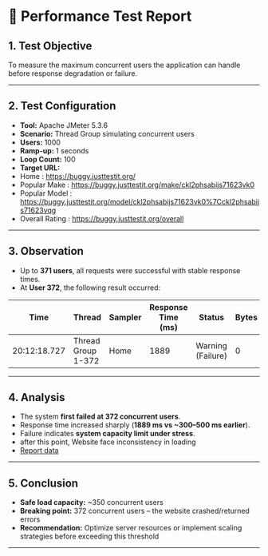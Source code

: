 # 📄 Performance Test Report

## 1. Test Objective
To measure the maximum concurrent users the application can handle before response degradation or failure.

---

## 2. Test Configuration
- **Tool:** Apache JMeter 5.3.6  
- **Scenario:** Thread Group simulating concurrent users
- **Users:** 1000
- **Ramp-up:** 1 seconds  
- **Loop Count:** 100 
- **Target URL:**
- Home : https://buggy.justtestit.org/
- Popular Make : https://buggy.justtestit.org/make/ckl2phsabijs71623vk0
- Popular Model : https://buggy.justtestit.org/model/ckl2phsabijs71623vk0%7Cckl2phsabijs71623vqg
- Overall Rating : https://buggy.justtestit.org/overall 

---

## 3. Observation
- Up to **371 users**, all requests were successful with stable response times.  
- At **User 372**, the following result occurred:

| Time          | Thread             | Sampler | Response Time (ms) | Status       | Bytes |
|---------------|------------------|--------|-----------------|-------------|-------|
| 20:12:18.727  | Thread Group 1-372 | Home   | 1889            | Warning (Failure) | 0     |

---

## 4. Analysis
- The system **first failed at 372 concurrent users**.  
- Response time increased sharply (**1889 ms vs ~300–500 ms earlier**).  
- Failure indicates **system capacity limit under stress**.
- after this point, Website face inconsistency in loading
- [Report data](https://github.com/Raguram-N/-GoQuant_assignment/blob/main/Screenshot%20(86).png)

---

## 5. Conclusion
- **Safe load capacity:** ~350 concurrent users  
- **Breaking point:** 372 concurrent users – the website crashed/returned errors  
- **Recommendation:** Optimize server resources or implement scaling strategies before exceeding this threshold  

---
